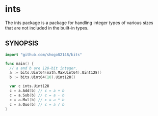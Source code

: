 # ints

The ints package is a package for handling integer types of various sizes that are not included in the built-in types.

## SYNOPSIS

```go
import "github.com/shogo82148/bits"

func main() {
  // a and b are 128-bit integer.
  a := bits.Uint64(math.MaxUint64).Uint128()
  b := bits.Uint64(10).Uint128()

  var c ints.Uint128
  c = a.Add(b) // c = a + b
  c = a.Sub(b) // c = a - b
  c = a.Mul(b) // c = a * b
  c = a.Quo(b) // c = a / b
}
```
